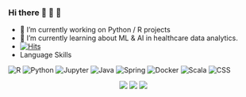 ### Hi there :dolphin: :wolf: :snake:

- 🔭 I’m currently working on Python / R projects
- 🌱 I’m currently learning about ML & AI in healthcare data analytics.
- [![Hits](https://hits.seeyoufarm.com/api/count/incr/badge.svg?url=https%3A%2F%2Fgithub.com%2Fconorheffron&count_bg=%2379C83D&title_bg=%23555555&icon=&icon_color=%23E7E7E7&title=hits&edge_flat=false)](https://hits.seeyoufarm.com)
- Language Skills

![R](https://img.shields.io/badge/R-276DC3?style=for-the-badge&logo=r&logoColor=white)
![Python](https://img.shields.io/badge/Python-14354C?style=for-the-badge&logo=python&logoColor=white)
![Jupyter](https://img.shields.io/badge/Made%20with-Jupyter-orange?style=for-the-badge&logo=Jupyter)
![Java](https://img.shields.io/badge/Java-ED8B00?style=for-the-badge&logo=openjdk&logoColor=white)
![Spring](https://img.shields.io/badge/Spring-6DB33F?style=for-the-badge&logo=spring&logoColor=white)
![Docker](https://img.shields.io/badge/docker-%230db7ed.svg?style=for-the-badge&logo=docker&logoColor=white)
![Scala](https://img.shields.io/badge/Scala-DC322F?style=for-the-badge&logo=scala&logoColor=white)
![CSS](https://img.shields.io/badge/CSS-239120?&style=for-the-badge&logo=css3&logoColor=white)


<p align="center">
  <img src ="https://github-readme-stats.vercel.app/api?username=conorheffron&show_icons=true&count_private=true&theme=solarized-light&hide_border=true&bg_color=00000000&hide_rank=true">
  <img src ="https://github-readme-stats.vercel.app/api/top-langs/?username=conorheffron&layout=compact&hide_border=true&theme=solarized-light&bg_color=00000000&langs_count=8">
  <img src ="https://github-readme-streak-stats.herokuapp.com/?user=conorheffron&theme=solarized-light&hide_border=true&background=FFFFFF00">
</p>
